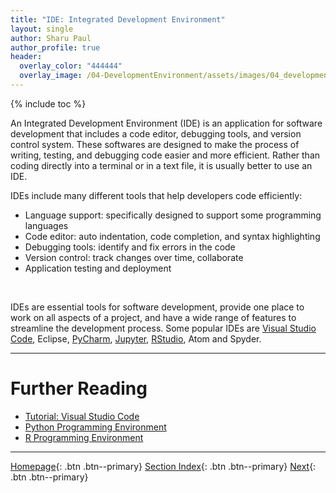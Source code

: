 ```yaml
---
title: "IDE: Integrated Development Environment"
layout: single
author: Sharu Paul
author_profile: true
header:
  overlay_color: "444444"
  overlay_image: /04-DevelopmentEnvironment/assets/images/04_development_envir_banner.png
---
```


{% include toc %}

An Integrated Development Environment (IDE) is an application for software development that includes a code editor, debugging tools, and version control system. These softwares are designed to make the process of writing, testing, and debugging code easier and more efficient. Rather than coding directly into a terminal or in a text file, it is usually better to use an IDE. <br>

IDEs include many different tools that help developers code efficiently:
* Language support: specifically designed to support some programming languages
* Code editor: auto indentation, code completion, and syntax highlighting
* Debugging tools: identify and fix errors in the code
* Version control: track changes over time, collaborate
* Application testing and deployment
<br>

IDEs are essential tools for software development, provide one place to work on all aspects of a project, and have a wide range of features to streamline the development process. Some popular IDEs are [Visual Studio Code](01A-tutorial-VSCode.md), Eclipse, [PyCharm](02C-pycharm-ide.md), [Jupyter](02A-jupyter-basics), [RStudio](03A-rstudio-basics.md), Atom and Spyder.





___
# Further Reading
* [Tutorial: Visual Studio Code](01A-tutorial-VSCode.md)
* [Python Programming Environment](02-python-programming-environment)
* [R Programming Environment](03-r-programming-environment.md)


___

[Homepage](../index.md){: .btn  .btn--primary}
[Section Index](00-DevelopmentEnvironment-LandingPage){: .btn  .btn--primary}
[Next](01A-tutorial-atom-editor){: .btn  .btn--primary}
